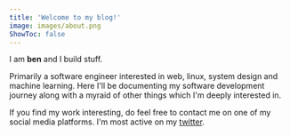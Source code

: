 ```yaml
---
title: 'Welcome to my blog!'
image: images/about.png
ShowToc: false
---
```




I am **ben** and I build stuff. 

Primarily a software engineer interested in web, linux, system design
and machine learning. Here I'll be documenting my software development journey along with a myraid of other 
things which I'm deeply interested in.

If you find my work interesting, do feel free to contact me on one of my social media platforms.
I'm most active on my [twitter](https://twitter.com/theroyalkonkani).